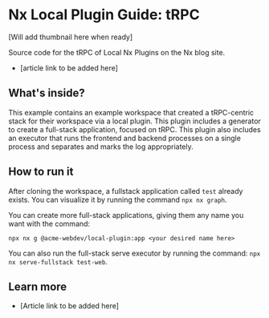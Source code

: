 # Nx Local Plugin Guide: tRPC

[Will add thumbnail here when ready]

Source code for the tRPC of Local Nx Plugins on the Nx blog site.

- [article link to be added here]

## What's inside?

This example contains an example workspace that created a tRPC-centric stack for their workspace via a local plugin. This plugin includes a generator to create a full-stack application, focused on tRPC. This plugin also includes an executor that runs the frontend and backend processes on a single process and separates and marks the log appropriately.

## How to run it

After cloning the workspace, a fullstack application called `test` already exists. You can visualize it by running the command `npx nx graph`.

You can create more full-stack applications, giving them any name you want with the command:

```
npx nx g @acme-webdev/local-plugin:app <your desired name here>
```

You can also run the full-stack serve executor by running the command: `npx nx serve-fullstack test-web`.

## Learn more

- [Article link to be added here]
